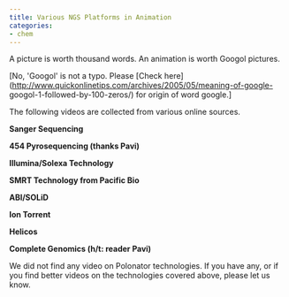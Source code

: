 ```yaml
---
title: Various NGS Platforms in Animation
categories:
- chem
---
```

A picture is worth thousand words. An animation is worth Googol pictures.
<!--more-->

[No, 'Googol' is not a typo. Please [Check
here](http://www.quickonlinetips.com/archives/2005/05/meaning-of-google-
googol-1-followed-by-100-zeros/) for origin of word google.]

The following videos are collected from various online sources.

**Sanger Sequencing**

  

  

**454 Pyrosequencing (thanks Pavi)**

  

  

**Illumina/Solexa Technology**

  

  

**SMRT Technology from Pacific Bio**

  

  

**ABI/SOLiD**

  

  

**Ion Torrent**

  

  

**Helicos**

  

  

**Complete Genomics (h/t: reader Pavi)**

We did not find any video on Polonator technologies. If you have any, or if
you find better videos on the technologies covered above, please let us know.

